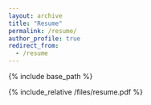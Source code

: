 ```yaml
---
layout: archive
title: "Resume"
permalink: /resume/
author_profile: true
redirect_from:
  - /resume
---
```


{% include base_path %}

{% include_relative /files/resume.pdf %}
